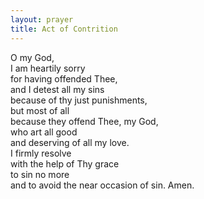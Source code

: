 ```yaml
---
layout: prayer
title: Act of Contrition
---
```

O my God,  
I am heartily sorry  
for having offended Thee,  
and I detest all my sins  
because of thy just punishments,  
but most of all  
because they offend Thee, my God,  
who art all good  
and deserving of all my love.  
I firmly resolve  
with the help of Thy grace  
to sin no more  
and to avoid the near occasion of sin.
Amen.